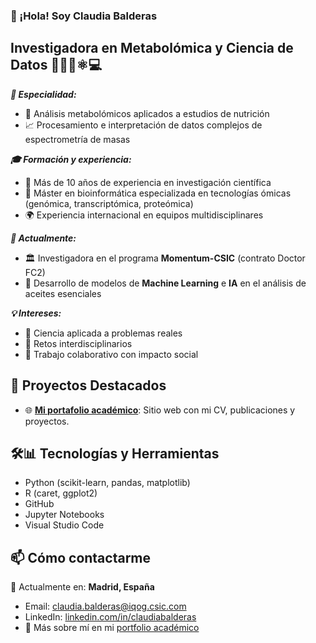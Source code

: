 ### 👋 ¡Hola! Soy Claudia Balderas

## Investigadora en Metabolómica y Ciencia de Datos 👩🏻‍🔬⚛️💻

***🔬 Especialidad:***
- 🧪 Análisis metabolómicos aplicados a estudios de nutrición
- 📈 Procesamiento e interpretación de datos complejos de espectrometría de masas

***🎓 Formación y experiencia:***
- 🧠 Más de 10 años de experiencia en investigación científica
- 🧬 Máster en bioinformática especializada en tecnologías ómicas (genómica, transcriptómica, proteómica)
- 🌍 Experiencia internacional en equipos multidisciplinares

***🚀 Actualmente:***
- 🏛️ Investigadora en el programa **Momentum-CSIC** (contrato Doctor FC2)
- 🤖 Desarrollo de modelos de **Machine Learning** e **IA** en el análisis de aceites esenciales

***💡 Intereses:***
- 🌱 Ciencia aplicada a problemas reales
- 🔄 Retos interdisciplinarios
- 🤝 Trabajo colaborativo con impacto social

## 🚀 Proyectos Destacados

- 🌐 **[Mi portafolio académico](https://claudiabalderas.github.io)**: Sitio web con mi CV, publicaciones y proyectos.

## 🛠️📊 Tecnologías y Herramientas

- Python (scikit-learn, pandas, matplotlib)
- R (caret, ggplot2)
- GitHub
- Jupyter Notebooks
- Visual Studio Code

## 📫 Cómo contactarme
📍 Actualmente en: **Madrid, España**
- Email: claudia.balderas@iqog.csic.com
- LinkedIn: [linkedin.com/in/claudiabalderas](https://www.linkedin.com/in/phdclaudiabalderas/)
- 📌 Más sobre mí en mi [portfolio académico](https://claudiabalderas.github.io)

